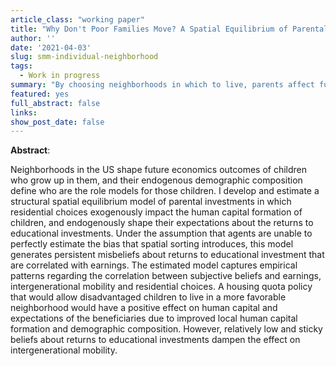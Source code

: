 ```yaml
---
article_class: "working paper"
title: "Why Don't Poor Families Move? A Spatial Equilibrium of Parental Investment with Imperfect Information"
author: ''
date: '2021-04-03'
slug: smm-individual-neighborhood
tags:
  - Work in progress
summary: "By choosing neighborhoods in which to live, parents affect future economic outcomes of their children. Nevertheless, low-income families who benefit from housing vouchers tend to remain in low-opportunity areas. While empirical evidence suggests that affordability and moving costs do not fully explain this pattern, in this paper I will argue that this phenomenon can results from local information transmission about returns on parental investment. After presenting empirical evidence of local transmission of information, I develop and calibrate a spatial equilibrium model of an average commuting zone with multiple neighborhoods, families and imperfect information about returns on parental investment. In this model, adults' human capital is determined by two parental investment choices (neighborhood and time) and by one exogenous luck shock. During childhood, agents learn about returns on parental investment using information at the local level. Under the assumption that children do not know the local distribution of the luck shock, this model displays persistent delusion that is correlated with earnings. The calibrated model captures empirical patterns regarding the correlation between parental investment and education, intergenerational mobility and residential choices. Place based policies that decrease neighborhood quality heterogeneity and segregation within a commuting zone substantially improve intergenerational mobility. "
featured: yes
full_abstract: false
links:
show_post_date: false
---
```


**Abstract**:

Neighborhoods in the US shape future economics outcomes of children who grow up in them, and their endogenous demographic composition define who are the role models for those children. I develop and estimate a structural spatial equilibrium model of parental investments in which residential choices exogenously impact the human capital formation of children, and endogenously shape their expectations about the returns to educational investments. Under the assumption that agents are unable to perfectly estimate the bias that spatial sorting introduces, this model generates persistent misbeliefs about returns to educational investment that are correlated with earnings. The estimated model captures empirical patterns regarding the correlation between subjective beliefs and earnings, intergenerational mobility and residential choices. A housing quota policy that would allow disadvantaged children to live in a more favorable neighborhood would have a positive effect on human capital and expectations of the beneficiaries due to improved local human capital formation and demographic composition. However, relatively low and sticky beliefs about returns to educational investments dampen the effect on intergenerational mobility.